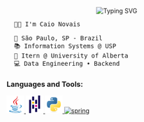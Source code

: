 <!-- Welcome to my profile code :) -->

<!-- Hi there text -->

<div align="center" >

![Typing SVG](https://readme-typing-svg.demolab.com?font=Fira+Code&weight=500&size=33&pause=1000&color=AE81CE&center=true&vCenter=true&repeat=true&random=false&width=435&lines=Hi+there!+%F0%9F%91%8B)

</div>
<!-- Introduction -->

<pre>
  👩‍💻 I'm Caio Novais

  📍 São Paulo, SP - Brazil
  📚 Information Systems @ USP
  💼 Itern @ University of Alberta
  💻 Data Engineering • Backend 
</pre>


<!-- Stats -->
<h3 align="left">Languages and Tools:</h3>
<p align="left"> <a href="https://www.java.com" target="_blank" rel="noreferrer"> <img src="https://raw.githubusercontent.com/devicons/devicon/master/icons/java/java-original.svg" alt="java" width="40" height="40"/> </a> <a href="https://pandas.pydata.org/" target="_blank" rel="noreferrer"> <img src="https://raw.githubusercontent.com/devicons/devicon/2ae2a900d2f041da66e950e4d48052658d850630/icons/pandas/pandas-original.svg" alt="pandas" width="40" height="40"/> </a> <a href="https://www.python.org" target="_blank" rel="noreferrer"> <img src="https://raw.githubusercontent.com/devicons/devicon/master/icons/python/python-original.svg" alt="python" width="40" height="40"/> </a> <a href="https://spring.io/" target="_blank" rel="noreferrer"> <img src="https://www.vectorlogo.zone/logos/springio/springio-icon.svg" alt="spring" width="40" height="40"/> </a> </p>


<!-- Hyperlinks -->

<div align="right" >
  


</div>
